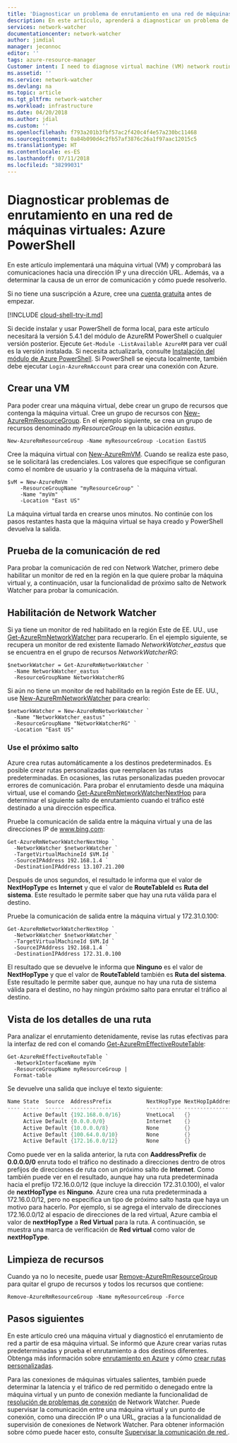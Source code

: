 ```yaml
---
title: 'Diagnosticar un problema de enrutamiento en una red de máquinas virtuales: Azure PowerShell | Microsoft Docs'
description: En este artículo, aprenderá a diagnosticar un problema de enrutamiento en una red de máquinas virtuales mediante la funcionalidad de Próximo salto de Azure Network Watcher.
services: network-watcher
documentationcenter: network-watcher
author: jimdial
manager: jeconnoc
editor: ''
tags: azure-resource-manager
Customer intent: I need to diagnose virtual machine (VM) network routing problem that prevents communication to different destinations.
ms.assetid: ''
ms.service: network-watcher
ms.devlang: na
ms.topic: article
ms.tgt_pltfrm: network-watcher
ms.workload: infrastructure
ms.date: 04/20/2018
ms.author: jdial
ms.custom: ''
ms.openlocfilehash: f793a201b3fbf57ac2f420c4f4e57a230bc11468
ms.sourcegitcommit: 0a84b090d4c2fb57af3876c26a1f97aac12015c5
ms.translationtype: HT
ms.contentlocale: es-ES
ms.lasthandoff: 07/11/2018
ms.locfileid: "38299031"
---
```

# <a name="diagnose-a-virtual-machine-network-routing-problem---azure-powershell"></a>Diagnosticar problemas de enrutamiento en una red de máquinas virtuales: Azure PowerShell

En este artículo implementará una máquina virtual (VM) y comprobará las comunicaciones hacia una dirección IP y una dirección URL. Además, va a determinar la causa de un error de comunicación y cómo puede resolverlo.

Si no tiene una suscripción a Azure, cree una [cuenta gratuita](https://azure.microsoft.com/free/?WT.mc_id=A261C142F) antes de empezar.

[!INCLUDE [cloud-shell-try-it.md](../../includes/cloud-shell-powershell.md)]

Si decide instalar y usar PowerShell de forma local, para este artículo necesitará la versión 5.4.1 del módulo de AzureRM PowerShell o cualquier versión posterior. Ejecute `Get-Module -ListAvailable AzureRM` para ver cuál es la versión instalada. Si necesita actualizarla, consulte [Instalación del módulo de Azure PowerShell](/powershell/azure/install-azurerm-ps). Si PowerShell se ejecuta localmente, también debe ejecutar `Login-AzureRmAccount` para crear una conexión con Azure.

## <a name="create-a-vm"></a>Crear una VM

Para poder crear una máquina virtual, debe crear un grupo de recursos que contenga la máquina virtual. Cree un grupo de recursos con [New-AzureRmResourceGroup](/powershell/module/AzureRM.Resources/New-AzureRmResourceGroup). En el ejemplo siguiente, se crea un grupo de recursos denominado *myResourceGroup* en la ubicación *eastus*.

```azurepowershell-interactive
New-AzureRmResourceGroup -Name myResourceGroup -Location EastUS
```

Cree la máquina virtual con [New-AzureRmVM](/powershell/module/azurerm.compute/new-azurermvm). Cuando se realiza este paso, se le solicitará las credenciales. Los valores que especifique se configuran como el nombre de usuario y la contraseña de la máquina virtual.

```azurepowershell-interactive
$vM = New-AzureRmVm `
    -ResourceGroupName "myResourceGroup" `
    -Name "myVm" `
    -Location "East US"
```

La máquina virtual tarda en crearse unos minutos. No continúe con los pasos restantes hasta que la máquina virtual se haya creado y PowerShell devuelva la salida.

## <a name="test-network-communication"></a>Prueba de la comunicación de red

Para probar la comunicación de red con Network Watcher, primero debe habilitar un monitor de red en la región en la que quiere probar la máquina virtual y, a continuación, usar la funcionalidad de próximo salto de Network Watcher para probar la comunicación.

## <a name="enable-network-watcher"></a>Habilitación de Network Watcher

Si ya tiene un monitor de red habilitado en la región Este de EE. UU., use [Get-AzureRmNetworkWatcher](/powershell/module/azurerm.network/get-azurermnetworkwatcher) para recuperarlo. En el ejemplo siguiente, se recupera un monitor de red existente llamado *NetworkWatcher_eastus* que se encuentra en el grupo de recursos *NetworkWatcherRG*:

```azurepowershell-interactive
$networkWatcher = Get-AzureRmNetworkWatcher `
  -Name NetworkWatcher_eastus `
  -ResourceGroupName NetworkWatcherRG
```

Si aún no tiene un monitor de red habilitado en la región Este de EE. UU., use [New-AzureRmNetworkWatcher](/powershell/module/azurerm.network/new-azurermnetworkwatcher) para crearlo:

```azurepowershell-interactive
$networkWatcher = New-AzureRmNetworkWatcher `
  -Name "NetworkWatcher_eastus" `
  -ResourceGroupName "NetworkWatcherRG" `
  -Location "East US"
```

### <a name="use-next-hop"></a>Use el próximo salto

Azure crea rutas automáticamente a los destinos predeterminados. Es posible crear rutas personalizadas que reemplacen las rutas predeterminadas. En ocasiones, las rutas personalizadas pueden provocar errores de comunicación. Para probar el enrutamiento desde una máquina virtual, use el comando [Get-AzureRmNetworkWatcherNextHop](/powershell/module/azurerm.network/get-azurermnetworkwatchernexthop) para determinar el siguiente salto de enrutamiento cuando el tráfico esté destinado a una dirección específica.

Pruebe la comunicación de salida entre la máquina virtual y una de las direcciones IP de www.bing.com:

```azurepowershell-interactive
Get-AzureRmNetworkWatcherNextHop `
  -NetworkWatcher $networkWatcher `
  -TargetVirtualMachineId $VM.Id `
  -SourceIPAddress 192.168.1.4 `
  -DestinationIPAddress 13.107.21.200
```

Después de unos segundos, el resultado le informa que el valor de **NextHopType** es **Internet** y que el valor de **RouteTableId** es **Ruta del sistema**. Este resultado le permite saber que hay una ruta válida para el destino.

Pruebe la comunicación de salida entre la máquina virtual y 172.31.0.100:

```azurepowershell-interactive
Get-AzureRmNetworkWatcherNextHop `
  -NetworkWatcher $networkWatcher `
  -TargetVirtualMachineId $VM.Id `
  -SourceIPAddress 192.168.1.4 `
  -DestinationIPAddress 172.31.0.100
```

El resultado que se devuelve le informa que **Ninguno** es el valor de **NextHopType** y que el valor de **RouteTableId** también es **Ruta del sistema**. Este resultado le permite saber que, aunque no hay una ruta de sistema válida para el destino, no hay ningún próximo salto para enrutar el tráfico al destino.

## <a name="view-details-of-a-route"></a>Vista de los detalles de una ruta

Para analizar el enrutamiento detenidamente, revise las rutas efectivas para la interfaz de red con el comando [Get-AzureRmEffectiveRouteTable](/powershell/module/azurerm.network/get-azurermeffectiveroutetable):

```azurepowershell-interactive
Get-AzureRmEffectiveRouteTable `
  -NetworkInterfaceName myVm `
  -ResourceGroupName myResourceGroup |
  Format-table
```

Se devuelve una salida que incluye el texto siguiente:

```powershell
Name State  Source  AddressPrefix           NextHopType NextHopIpAddress
---- -----  ------  -------------           ----------- ----------------
     Active Default {192.168.0.0/16}        VnetLocal   {}              
     Active Default {0.0.0.0/0}             Internet    {}              
     Active Default {10.0.0.0/8}            None        {}              
     Active Default {100.64.0.0/10}         None        {}              
     Active Default {172.16.0.0/12}         None        {}              
```

Como puede ver en la salida anterior, la ruta con **AaddressPrefix** de **0.0.0.0/0** enruta todo el tráfico no destinado a direcciones dentro de otros prefijos de direcciones de ruta con un próximo salto de **Internet**. Como también puede ver en el resultado, aunque hay una ruta predeterminada hacia el prefijo 172.16.0.0/12 (que incluye la dirección 172.31.0.100), el valor de **nextHopType** es **Ninguno**. Azure crea una ruta predeterminada a 172.16.0.0/12, pero no especifica un tipo de próximo salto hasta que haya un motivo para hacerlo. Por ejemplo, si se agrega el intervalo de direcciones 172.16.0.0/12 al espacio de direcciones de la red virtual, Azure cambia el valor de **nextHopType** a **Red Virtual** para la ruta. A continuación, se muestra una marca de verificación de **Red virtual** como valor de **nextHopType**.

## <a name="clean-up-resources"></a>Limpieza de recursos

Cuando ya no lo necesite, puede usar [Remove-AzureRmResourceGroup](/powershell/module/azurerm.resources/remove-azurermresourcegroup) para quitar el grupo de recursos y todos los recursos que contiene:

```azurepowershell-interactive
Remove-AzureRmResourceGroup -Name myResourceGroup -Force
```

## <a name="next-steps"></a>Pasos siguientes

En este artículo creó una máquina virtual y diagnosticó el enrutamiento de red a partir de esa máquina virtual. Se informó que Azure crear varias rutas predeterminadas y prueba el enrutamiento a dos destinos diferentes. Obtenga más información sobre [enrutamiento en Azure](../virtual-network/virtual-networks-udr-overview.md?toc=%2fazure%2fnetwork-watcher%2ftoc.json) y cómo [crear rutas personalizadas](../virtual-network/manage-route-table.md?toc=%2fazure%2fnetwork-watcher%2ftoc.json#create-a-route).

Para las conexiones de máquinas virtuales salientes, también puede determinar la latencia y el tráfico de red permitido o denegado entre la máquina virtual y un punto de conexión mediante la funcionalidad de [resolución de problemas de conexión](network-watcher-connectivity-powershell.md) de Network Watcher. Puede supervisar la comunicación entre una máquina virtual y un punto de conexión, como una dirección IP o una URL, gracias a la funcionalidad de supervisión de conexiones de Network Watcher. Para obtener información sobre cómo puede hacer esto, consulte [Supervisar la comunicación de red ](connection-monitor.md).